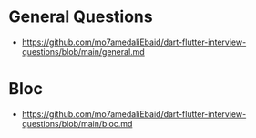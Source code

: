 # General Questions

- https://github.com/mo7amedaliEbaid/dart-flutter-interview-questions/blob/main/general.md

# Bloc

- https://github.com/mo7amedaliEbaid/dart-flutter-interview-questions/blob/main/bloc.md
